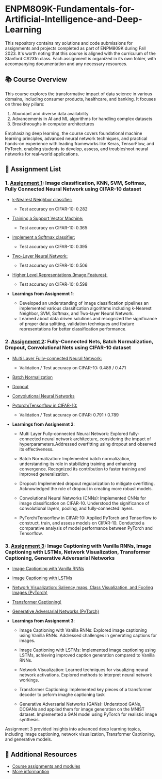 # ENPM809K-Fundamentals-for-Artificial-Intelligence-and-Deep-Learning 
This repository contains my solutions and code submissions for assignments and projects completed as part of ENPM809K during Fall 2023. It's worth noting that this course is aligned with the curriculum of the Stanford CS231n class. Each assignment is organized in its own folder, with accompanying documentation and any necessary resources.

## 📚 Course Overview
This course explores the transformative impact of data science in various domains, including consumer products, healthcare, and banking. It focuses on three key pillars:
1. Abundant and diverse data availability
2. Advancements in AI and ML algorithms for handling complex datasets
3. Breakthroughs in computer architectures

Emphasizing deep learning, the course covers foundational machine learning principles, advanced neural network techniques, and practical hands-on experience with leading frameworks like Keras, TensorFlow, and PyTorch, enabling students to develop, assess, and troubleshoot neural networks for real-world applications.

## 📄 Assignment List
### 1. [Assignment 1](https://github.com/Rishikesh-Jadhav/ENPM809K-Fundamentals-for-Artificial-Intelligence-and-Deep-Learning/tree/main/Assignment_1): Image classification, KNN, SVM, Softmax, Fully Connected Neural Network using CIFAR-10 dataset
 - [k-Nearest Neighbor classifier:](https://github.com/Rishikesh-Jadhav/ENPM809K-Fundamentals-for-Artificial-Intelligence-and-Deep-Learning/blob/main/Assignment_1/knn.ipynb) 
   - Test accuracy on CIFAR-10: 0.282
 - [Training a Support Vector Machine:](https://github.com/Rishikesh-Jadhav/ENPM809K-Fundamentals-for-Artificial-Intelligence-and-Deep-Learning/blob/main/Assignment_1/svm.ipynb) 
   - Test accuracy on CIFAR-10: 0.365
 - [Implement a Softmax classifier:](https://github.com/Rishikesh-Jadhav/ENPM809K-Fundamentals-for-Artificial-Intelligence-and-Deep-Learning/blob/main/Assignment_1/softmax.ipynb) 
   - Test accuracy on CIFAR-10: 0.395
 - [Two-Layer Neural Network:](https://github.com/Rishikesh-Jadhav/ENPM809K-Fundamentals-for-Artificial-Intelligence-and-Deep-Learning/blob/main/Assignment_1/two_layer_net.ipynb) 
   - Test accuracy on CIFAR-10: 0.506
 - [Higher Level Representations (Image Features):](https://github.com/Rishikesh-Jadhav/ENPM809K-Fundamentals-for-Artificial-Intelligence-and-Deep-Learning/blob/main/Assignment_1/features.ipynb)
   - Test accuracy on CIFAR-10: 0.598

- **Learnings from Assignemnt 1**: 
  - Developed an understanding of image classification pipelines an implemented various classification  algorithms including k-Nearest Neighbor, SVM, Softmax, and Two-layer Neural Network.
  - Learned about data driven solutions and recognized the significance of proper data splitting, validation techniques and feature representations for better classification performance.

### 2. [Assignment 2](https://github.com/Rishikesh-Jadhav/ENPM809K-Fundamentals-for-Artificial-Intelligence-and-Deep-Learning/tree/main/Assignment_2): Fully-Connected Nets, Batch Normalization, Dropout, Convolutional Nets using CIFAR-10 dataset
 - [Multi Layer Fully-connected Neural Network:](https://github.com/Rishikesh-Jadhav/ENPM809K-Fundamentals-for-Artificial-Intelligence-and-Deep-Learning/blob/main/Assignment_2/FullyConnectedNets.ipynb) 
   - Validation / Test accuracy on CIFAR-10: 0.489 / 0.471
 - [Batch Normalization](https://github.com/Rishikesh-Jadhav/ENPM809K-Fundamentals-for-Artificial-Intelligence-and-Deep-Learning/blob/main/Assignment_2/BatchNormalization.ipynb) 

 - [Dropout](https://github.com/Rishikesh-Jadhav/ENPM809K-Fundamentals-for-Artificial-Intelligence-and-Deep-Learning/blob/main/Assignment_2/Dropout.ipynb) 

 - [Convolutional Neural Networks](https://github.com/Rishikesh-Jadhav/ENPM809K-Fundamentals-for-Artificial-Intelligence-and-Deep-Learning/blob/main/Assignment_2/ConvolutionalNetworks.ipynb) 

 - [Pytorch/Tensorflow in CIFAR-10:](https://github.com/Rishikesh-Jadhav/ENPM809K-Fundamentals-for-Artificial-Intelligence-and-Deep-Learning/blob/main/Assignment_2/PyTorch.ipynb)
   - Validation / Test accuracy on CIFAR: 0.791 / 0.789

- **Learnings from Assignemnt 2**:  
  - Multi Layer Fully-connected Neural Network: Explored fully-connected neural network architecture, considering the impact of hyperparameters.Addressed overfitting using dropout and observed its effectiveness.
  
  - Batch Normalization: Implemented batch normalization, understanding its role in stabilizing training and enhancing convergence. Recognized its contribution to faster training and improved generalization.
  
  - Dropout: Implemented dropout regularization to mitigate overfitting. Acknowledged the role of dropout in creating more robust models.
  
  - Convolutional Neural Networks (CNNs): Implemented CNNs for image classification on CIFAR-10. Understood the significance of convolutional layers, pooling, and fully-connected layers.
   
  - PyTorch/Tensorflow in CIFAR-10: Applied PyTorch and Tensorflow to construct, train, and assess models on CIFAR-10. Conducted a comparative analysis of model performance between PyTorch and Tensorflow.
    
### 3. [Assignment 3](https://github.com/Rishikesh-Jadhav/ENPM809K-Fundamentals-for-Artificial-Intelligence-and-Deep-Learning/tree/main/Assignment_3): Image Captioning with Vanilla RNNs, Image Captioning with LSTMs, Network Visualization, Transformer Captioning, Generative Adversarial Networks
 - [Image Captioning with Vanilla RNNs](https://github.com/Rishikesh-Jadhav/ENPM809K-Fundamentals-for-Artificial-Intelligence-and-Deep-Learning/blob/main/Assignment_3/RNN_Captioning.ipynb)

 - [Image Captioning with LSTMs](https://github.com/Rishikesh-Jadhav/ENPM809K-Fundamentals-for-Artificial-Intelligence-and-Deep-Learning/blob/main/Assignment_3/LSTM_Captioning.ipynb)

 - [Network Visualization: Saliency maps, Class Visualization, and Fooling Images (PyTorch)](https://github.com/Rishikesh-Jadhav/ENPM809K-Fundamentals-for-Artificial-Intelligence-and-Deep-Learning/blob/main/Assignment_3/Network_Visualization.ipynb)

 - [Transformer Captioning)](https://github.com/Rishikesh-Jadhav/ENPM809K-Fundamentals-for-Artificial-Intelligence-and-Deep-Learning/blob/main/Assignment_3/Transformer_Captioning.ipynb)

 - [Generative Adversarial Networks (PyTorch)](https://github.com/Rishikesh-Jadhav/ENPM809K-Fundamentals-for-Artificial-Intelligence-and-Deep-Learning/blob/main/Assignment_3/Generative_Adversarial_Networks.ipynb)
   
- **Learnings from Assignemnt 3**:
  
  - Image Captioning with Vanilla RNNs: Explored image captioning using Vanilla RNNs. Addressed challenges in generating captions for images.
  
  - Image Captioning with LSTMs: Implemented image captioning using LSTMs, achieving improved caption generation compared to Vanilla RNNs.
  
  - Network Visualization: Learned techniques for visualizing neural network activations. Explored methods to interpret neural network workings.
  
  - Transformer Captioning: Implemented key pieces of a transformer decoder to peform imaghe captioning task
    
  - Generative Adversarial Networks (GANs): Understood GANs, DCGANs and applied them for image generation on the MNIST dataset. Implemented a GAN model using PyTorch for realistic image synthesis.

Assignment 3 provided insights into advanced deep learning topics, including image captioning, network visualization, Transformer Captioning, and generative models.

## 📝 Additional Resources
- [Course assignments and modules](https://cs231n.github.io/)
- [More informantion](https://mage.umd.edu/enpm809k)
